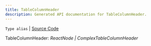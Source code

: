 ```yaml
---
title: TableColumnHeader
description: Generated API documentation for TableColumnHeader.
---
```


`Type alias` | [Source Code](https://github.com/mrCamelCode/jtjs-react/blob/0e141e63e22c212c71ce52ba40f0472cc9028516/lib/components/structured-information/Table.tsx#L15)

TableColumnHeader: _ReactNode | ComplexTableColumnHeader_
